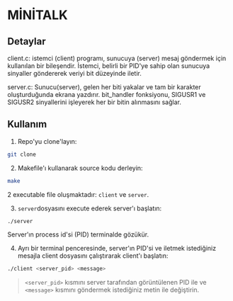 # MİNİTALK
## Detaylar
client.c: istemci (client) programı, sunucuya (server) mesaj göndermek için kullanılan bir bileşendir. İstemci, belirli bir PID'ye sahip olan sunucuya sinyaller göndererek veriyi bit düzeyinde iletir. 

server.c: Sunucu(server), gelen her biti yakalar ve tam bir karakter oluşturduğunda ekrana yazdırır. bit_handler fonksiyonu, SIGUSR1 ve SIGUSR2 sinyallerini işleyerek her bir bitin alınmasını sağlar.

## Kullanım

1. Repo'yu clone'layın:

```bash
git clone 
```

2. Makefile'ı kullanarak source kodu derleyin:
```bash
make
```

2 executable file oluşmaktadır: `client` ve `server`.

3. `server`dosyasını execute ederek server'ı başlatın:
```bash
./server
```

Server'ın process id'si (PID) terminalde gözükür.

4. Ayrı bir terminal penceresinde, server'ın PID'si ve iletmek istediğiniz mesajla client dosyasını çalıştırarak client'ı başlatın:

```bash
./client <server_pid> <message>
```

> `<server_pid>` kısmını server tarafından görüntülenen PID ile ve `<message>` kısmını göndermek istediğiniz metin ile değiştirin.

